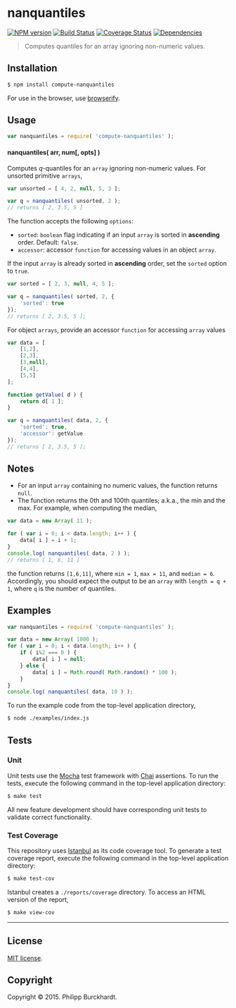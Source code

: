 nanquantiles
===
[![NPM version][npm-image]][npm-url] [![Build Status][travis-image]][travis-url] [![Coverage Status][coveralls-image]][coveralls-url] [![Dependencies][dependencies-image]][dependencies-url]

>  Computes quantiles for an array ignoring non-numeric values.


## Installation

``` bash
$ npm install compute-nanquantiles
```

For use in the browser, use [browserify](https://github.com/substack/node-browserify).


## Usage

``` javascript
var nanquantiles = require( 'compute-nanquantiles' );
```

#### nanquantiles( arr, num[, opts] )

Computes _q_-quantiles for an `array` ignoring non-numeric values. For unsorted primitive `arrays`,

``` javascript
var unsorted = [ 4, 2, null, 5, 3 ];

var q = nanquantiles( unsorted, 2 );
// returns [ 2, 3.5, 5 ]
```

The function accepts the following `options`:
*	`sorted`: `boolean` flag indicating if an input `array` is sorted in __ascending__ order. Default: `false`.
*	`accessor`: accessor `function` for accessing values in an object `array`.

If the input `array` is already sorted in __ascending__ order, set the `sorted` option to `true`.

``` javascript
var sorted = [ 2, 3, null, 4, 5 ];

var q = nanquantiles( sorted, 2, {
	'sorted': true
});
// returns [ 2, 3.5, 5 ];
```

For object `arrays`, provide an accessor `function` for accessing `array` values

``` javascript
var data = [
	[1,2],
	[2,3],
	[3,null],
	[4,4],
	[5,5]
];

function getValue( d ) {
	return d[ 1 ];
}

var q = nanquantiles( data, 2, {
	'sorted': true,
	'accessor': getValue
});
// returns [ 2, 3.5, 5 ];
```


## Notes

*	For an input `array` containing no numeric values, the function returns `null`.
* 	The function returns the 0th and 100th quantiles; a.k.a., the min and the max. For example, when computing the median,

``` javascript
var data = new Array( 11 );

for ( var i = 0; i < data.length; i++ ) {
	data[ i ] = i + 1;
}
console.log( nanquantiles( data, 2 ) );
// returns [ 1, 6, 11 ]
```

the function returns `[1,6,11]`, where `min = 1`, `max = 11`, and `median = 6`. Accordingly, you should expect the output to be an `array` with `length = q + 1`, where `q` is the number of quantiles.




## Examples

``` javascript
var nanquantiles = require( 'compute-nanquantiles' );

var data = new Array( 1000 );
for ( var i = 0; i < data.length; i++ ) {
	if ( i%2 === 0 ) {
		data[ i ] = null;
	} else {
		data[ i ] = Math.round( Math.random() * 100 );
	}
}
console.log( nanquantiles( data, 10 ) );
```

To run the example code from the top-level application directory,

``` bash
$ node ./examples/index.js
```





## Tests

### Unit

Unit tests use the [Mocha](http://mochajs.org/) test framework with [Chai](http://chaijs.com) assertions. To run the tests, execute the following command in the top-level application directory:

``` bash
$ make test
```

All new feature development should have corresponding unit tests to validate correct functionality.


### Test Coverage

This repository uses [Istanbul](https://github.com/gotwarlost/istanbul) as its code coverage tool. To generate a test coverage report, execute the following command in the top-level application directory:

``` bash
$ make test-cov
```

Istanbul creates a `./reports/coverage` directory. To access an HTML version of the report,

``` bash
$ make view-cov
```


---
## License

[MIT license](http://opensource.org/licenses/MIT).


## Copyright

Copyright &copy; 2015. Philipp Burckhardt.


[npm-image]: http://img.shields.io/npm/v/compute-nanquantiles.svg
[npm-url]: https://npmjs.org/package/compute-nanquantiles

[travis-image]: http://img.shields.io/travis/compute-io/nanquantiles/master.svg
[travis-url]: https://travis-ci.org/compute-io/nanquantiles

[coveralls-image]: https://img.shields.io/coveralls/compute-io/nanquantiles/master.svg
[coveralls-url]: https://coveralls.io/r/compute-io/nanquantiles?branch=master

[dependencies-image]: http://img.shields.io/david/compute-io/nanquantiles.svg
[dependencies-url]: https://david-dm.org/compute-io/nanquantiles

[dev-dependencies-image]: http://img.shields.io/david/dev/compute-io/nanquantiles.svg
[dev-dependencies-url]: https://david-dm.org/dev/compute-io/nanquantiles

[github-issues-image]: http://img.shields.io/github/issues/compute-io/nanquantiles.svg
[github-issues-url]: https://github.com/compute-io/nanquantiles/issues
